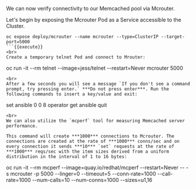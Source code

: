 We can now verify connectivity to our Memcached pool via Mcrouter.

Let's begin by exposing the Mcrouter Pod as a Service accessible to the Cluster.

```
oc expose deploy/mcrouter --name mcrouter --type=ClusterIP --target-port=5000
```{{execute}}
<br>
Create a temporary telnet Pod and connect to Mrouter:

```
oc run -it --rm telnet --image=jess/telnet --restart=Never mcrouter 5000
```
<br>
After a few seconds you will see a message `If you don't see a command prompt, try pressing enter.` ***Do not press enter***. Run the following commands to insert a key/value and exit:

```
set ansible 0 0 8
operator
get ansible
quit
```{{execute}}
<br>
We can also utilize the `mcperf` tool for measuring Memcached server performance.

This command will create ***1000*** connections to Mcrouter. The connections are created at the rate of ***1000*** conns/sec and on every connection it sends ***10*** `set` requests at the rate of ***1000*** reqs/sec with the item sizes derived from a uniform distribution in the interval of 1 to 16 bytes:

```
oc run -it --rm mcperf --image=quay.io/redhat/mcperf --restart=Never -- -s mcrouter -p 5000 --linger=0 --timeout=5 --conn-rate=1000 --call-rate=1000 --num-calls=10 --num-conns=1000 --sizes=u1,16
```{{execute}}
